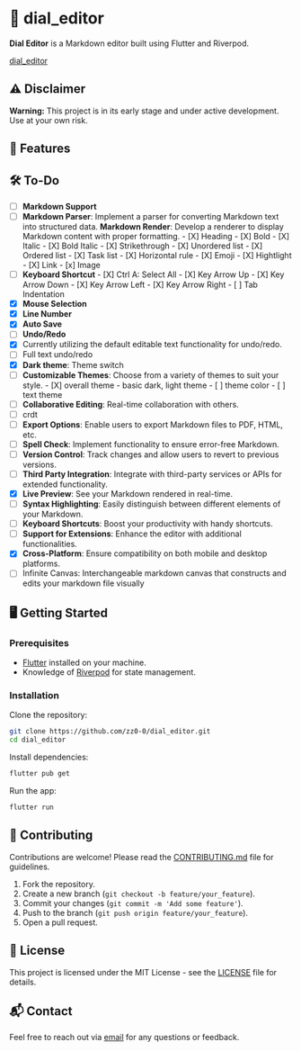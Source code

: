 # 📜 dial_editor

**Dial Editor** is a Markdown editor built using Flutter and Riverpod.

[dial_editor](https://github.com/zz0-0/dial_editor)

## ⚠️ Disclaimer

**Warning:** This project is in its early stage and under active development. Use at your own risk.

## 🚀 Features

## 🛠️ To-Do

- [ ]  **Markdown Support**
  - [ ]  **Markdown Parser**: Implement a parser for converting Markdown text into structured data. **Markdown Render**: Develop a renderer to display Markdown content with proper formatting.
    - [X]  Heading
    - [X]  Bold
    - [X]  Italic
    - [X]  Bold Italic
    - [X]  Strikethrough
    - [X]  Unordered list
    - [X]  Ordered list
    - [X]  Task list
    - [X]  Horizontal rule
    - [X]  Emoji
    - [X]  Hightlight
    - [X]  Link
    - [x]  Image
  - [ ]  **Keyboard Shortcut**
    - [X]  Ctrl A: Select All
    - [X]  Key Arrow Up
    - [X]  Key Arrow Down
    - [X]  Key Arrow Left
    - [X]  Key Arrow Right
    - [ ]  Tab Indentation
  - [X]  **Mouse Selection**
- [X]  **Line Number**
- [X]  **Auto Save**
- [ ]  **Undo/Redo**
  - [X]  Currently utilizing the default editable text functionality for undo/redo.
  - [ ]  Full text undo/redo
- [X]  **Dark theme**: Theme switch
  - [ ]  **Customizable Themes**: Choose from a variety of themes to suit your style.
    - [X]  overall theme - basic dark, light theme
    - [ ]  theme color
    - [ ]  text theme
- [ ]  **Collaborative Editing**: Real-time collaboration with others.
  - [ ]  crdt
- [ ]  **Export Options**: Enable users to export Markdown files to PDF, HTML, etc.
- [ ]  **Spell Check**: Implement functionality to ensure error-free Markdown.
- [ ]  **Version Control**: Track changes and allow users to revert to previous versions.
- [ ]  **Third Party Integration**: Integrate with third-party services or APIs for extended functionality.
- [X]  **Live Preview**: See your Markdown rendered in real-time.
- [ ]  **Syntax Highlighting**: Easily distinguish between different elements of your Markdown.
- [ ]  **Keyboard Shortcuts**: Boost your productivity with handy shortcuts.
- [ ]  **Support for Extensions**: Enhance the editor with additional functionalities.
- [X]  **Cross-Platform**: Ensure compatibility on both mobile and desktop platforms.
- [ ]  Infinite Canvas: Interchangeable markdown canvas that constructs and edits your markdown file visually

## 🖥️ Getting Started

### Prerequisites

- [Flutter](https://flutter.dev/docs/get-started/install) installed on your machine.
- Knowledge of [Riverpod](https://riverpod.dev/) for state management.

### Installation

Clone the repository:

```bash
git clone https://github.com/zz0-0/dial_editor.git
cd dial_editor
```

Install dependencies:

```bash
flutter pub get
```

Run the app:

```bash
flutter run
```

## 🤝 Contributing

Contributions are welcome! Please read the [CONTRIBUTING.md](CONTRIBUTING.md) file for guidelines.

1. Fork the repository.
2. Create a new branch (`git checkout -b feature/your_feature`).
3. Commit your changes (`git commit -m 'Add some feature'`).
4. Push to the branch (`git push origin feature/your_feature`).
5. Open a pull request.

## 📄 License

This project is licensed under the MIT License - see the [LICENSE](LICENSE) file for details.

## 📬 Contact

Feel free to reach out via [email](mailto:zz11009988@outlook.com) for any questions or feedback.
